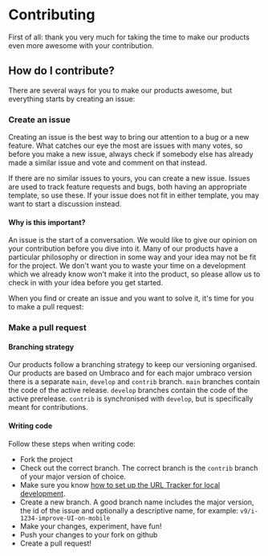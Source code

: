 Contributing
=====

First of all: thank you very much for taking the time to make our products even more awesome with your contribution.

## How do I contribute?
There are several ways for you to make our products awesome, but everything starts by creating an issue:

### Create an issue
Creating an issue is the best way to bring our attention to a bug or a new feature. What catches our eye the most are issues with many votes, so before you make a new issue, always check if somebody else has already made a similar issue and vote and comment on that instead.

If there are no similar issues to yours, you can create a new issue. Issues are used to track feature requests and bugs, both having an appropriate template, so use these. If your issue does not fit in either template, you may want to start a discussion instead.

#### Why is this important?
An issue is the start of a conversation. We would like to give our opinion on your contribution before you dive into it. Many of our products have a particular philosophy or direction in some way and your idea may not be fit for the project. We don't want you to waste your time on a development which we already know won't make it into the product, so please allow us to check in with your idea before you get started.

When you find or create an issue and you want to solve it, it's time for you to make a pull request:

### Make a pull request
#### Branching strategy
Our products follow a branching strategy to keep our versioning organised. Our products are based on Umbraco and for each major umbraco version there is a separate `main`, `develop` and `contrib` branch. `main` branches contain the code of the active release. `develop` branches contain the code of the active prerelease. `contrib` is synchronised with `develop`, but is specifically meant for contributions.

#### Writing code
Follow these steps when writing code:
- Fork the project
- Check out the correct branch. The correct branch is the `contrib` branch of your major version of choice.
- Make sure you know [how to set up the URL Tracker for local development](/docs/setup.md).
- Create a new branch. A good branch name includes the major version, the id of the issue and optionally a descriptive name, for example: `v9/i-1234-improve-UI-on-mobile`
- Make your changes, experiment, have fun!
- Push your changes to your fork on github
- Create a pull request!